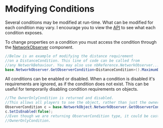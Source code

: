 # Modifying Conditions

Several conditions may be modified at run-time. What can be modified for each condition may vary. I encourage you to view the [API](https://firstgeargames.com/FishNet/api/api/FishNet.Component.Observing.html) to see what each condition exposes.

To change properties on a condition you must access the condition through the [NetworkObserver](../components/network-observer.md) component.

```csharp
//Below is an example of modifying the distance requirement
//on a DistanceCondition. This line of code can be called from
//any NetworkBehaviour. You may also use nbReference.NetworkObserver...
base.NetworkObserver.GetObserverCondition<DistanceCondition>().MaximumDistance = 10f;
```

All conditions can be enabled or disabled. When a condition is disabled it's requirements are ignored, as if the condition does not exist. This can be useful for temporarily disabling condition requirements on objects.

```csharp
//The OwnerOnlyCondition is returned and disabled.
//This allows all players to see the object, rather than just the owner.
ObserverCondition c = base.NetworkObject.NetworkObserver.GetObserverCondition<OwnerOnlyCondition>();
c.SetIsEnabled(false);
//Even though we are returning ObserverCondition type, it could be casted to
//OwnerOnlyCondition.
```
